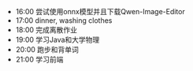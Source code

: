 - 16:00 尝试使用onnx模型并且下载Qwen-Image-Editor
- 17:00 dinner, washing clothes
- 18:00 完成离散作业
- 19:00 学习Java和大学物理
- 20:00 跑步和背单词
- 21:00 学习前端